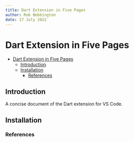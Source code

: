 ```yaml
---
title: Dart Extension in Five Pages
author: Rob Bebbington
date: 17 July 2022
---
```


# Dart Extension in Five Pages

- [Dart Extension in Five Pages](#dart-extension-in-five-pages)
  - [Introduction](#introduction)
  - [Installation](#installation)
    - [References](#references)

## Introduction

A concise document of the Dart extension for VS Code.

## Installation

### References
